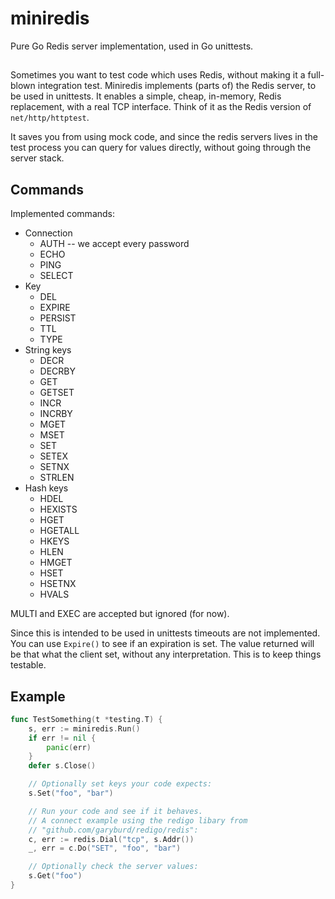 # miniredis

Pure Go Redis server implementation, used in Go unittests.


##

Sometimes you want to test code which uses Redis, without making it a full-blown
integration test.
Miniredis implements (parts of) the Redis server, to be used in unittests. It
enables a simple, cheap, in-memory, Redis replacement, with a real TCP interface. Think of it as the Redis version of `net/http/httptest`.

It saves you from using mock code, and since the redis servers lives in the
test process you can query for values directly, without going through the server
stack.


## Commands

Implemented commands:

 - Connection
     - AUTH -- we accept every password
     - ECHO
     - PING
     - SELECT
 - Key 
     - DEL
     - EXPIRE
     - PERSIST
     - TTL
     - TYPE
 - String keys
     - DECR
     - DECRBY
     - GET
     - GETSET
     - INCR
     - INCRBY
     - MGET
     - MSET
     - SET
     - SETEX
     - SETNX
     - STRLEN
 - Hash keys
     - HDEL
     - HEXISTS
     - HGET
     - HGETALL
     - HKEYS
     - HLEN
     - HMGET
     - HSET
     - HSETNX
     - HVALS

MULTI and EXEC are accepted but ignored (for now).

Since this is intended to be used in unittests timeouts are not implemented.
You can use `Expire()` to see if an expiration is set. The value returned will
be that what the client set, without any interpretation. This is to keep things
testable.

## Example

``` Go
func TestSomething(t *testing.T) {
	s, err := miniredis.Run()
	if err != nil {
		panic(err)
	}
	defer s.Close()

	// Optionally set keys your code expects:
	s.Set("foo", "bar")

	// Run your code and see if it behaves.
	// A connect example using the redigo libary from 
	// "github.com/garyburd/redigo/redis":
	c, err := redis.Dial("tcp", s.Addr())
	_, err = c.Do("SET", "foo", "bar")

	// Optionally check the server values:
	s.Get("foo")
}
```
